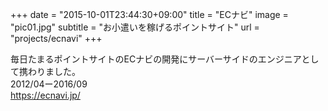+++
date = "2015-10-01T23:44:30+09:00"
title = "ECナビ"
image = "pic01.jpg"
subtitle = "お小遣いを稼げるポイントサイト"
url = "projects/ecnavi"
+++

毎日たまるポイントサイトのECナビの開発にサーバーサイドのエンジニアとして携わりました。  
2012/04ー2016/09  
https://ecnavi.jp/


